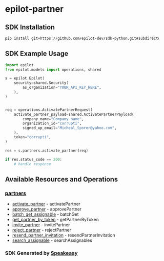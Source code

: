 # epilot-partner

<!-- Start SDK Installation -->
## SDK Installation

```bash
pip install git+https://github.com/epilot-dev/sdk-python.git#subdirectory=partner
```
<!-- End SDK Installation -->

## SDK Example Usage
<!-- Start SDK Example Usage -->
```python
import epilot
from epilot.models import operations, shared

s = epilot.Epilot(
    security=shared.Security(
        as_organization="YOUR_API_KEY_HERE",
    ),
)


req = operations.ActivatePartnerRequest(
    activate_partner_payload=shared.ActivatePartnerPayload(
        company_name="Company name",
        organization_id="corrupti",
        signed_up_email="Micheal_Sporer@yahoo.com",
    ),
    token="corrupti",
)

res = s.partners.activate_partner(req)

if res.status_code == 200:
    # handle response
```
<!-- End SDK Example Usage -->

<!-- Start SDK Available Operations -->
## Available Resources and Operations


### [partners](docs/partners/README.md)

* [activate_partner](docs/partners/README.md#activate_partner) - activatePartner
* [approve_partner](docs/partners/README.md#approve_partner) - approvePartner
* [batch_get_assignable](docs/partners/README.md#batch_get_assignable) - batchGet
* [get_partner_by_token](docs/partners/README.md#get_partner_by_token) - getPartnerByToken
* [invite_partner](docs/partners/README.md#invite_partner) - invitePartner
* [reject_partner](docs/partners/README.md#reject_partner) - rejectPartner
* [resend_partner_invitation](docs/partners/README.md#resend_partner_invitation) - resendPartnerInvitation
* [search_assignable](docs/partners/README.md#search_assignable) - searchAssignables
<!-- End SDK Available Operations -->

### SDK Generated by [Speakeasy](https://docs.speakeasyapi.dev/docs/using-speakeasy/client-sdks)

